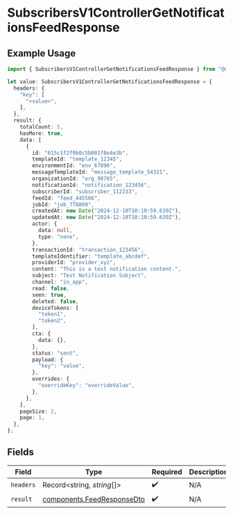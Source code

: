 # SubscribersV1ControllerGetNotificationsFeedResponse

## Example Usage

```typescript
import { SubscribersV1ControllerGetNotificationsFeedResponse } from "@novu/api/models/operations";

let value: SubscribersV1ControllerGetNotificationsFeedResponse = {
  headers: {
    "key": [
      "<value>",
    ],
  },
  result: {
    totalCount: 5,
    hasMore: true,
    data: [
      {
        id: "615c1f2f9b0c5b001f8e4e3b",
        templateId: "template_12345",
        environmentId: "env_67890",
        messageTemplateId: "message_template_54321",
        organizationId: "org_98765",
        notificationId: "notification_123456",
        subscriberId: "subscriber_112233",
        feedId: "feed_445566",
        jobId: "job_778899",
        createdAt: new Date("2024-12-10T10:10:59.639Z"),
        updatedAt: new Date("2024-12-10T10:10:59.639Z"),
        actor: {
          data: null,
          type: "none",
        },
        transactionId: "transaction_123456",
        templateIdentifier: "template_abcdef",
        providerId: "provider_xyz",
        content: "This is a test notification content.",
        subject: "Test Notification Subject",
        channel: "in_app",
        read: false,
        seen: true,
        deleted: false,
        deviceTokens: [
          "token1",
          "token2",
        ],
        cta: {
          data: {},
        },
        status: "sent",
        payload: {
          "key": "value",
        },
        overrides: {
          "overrideKey": "overrideValue",
        },
      },
    ],
    pageSize: 2,
    page: 1,
  },
};
```

## Fields

| Field                                                                    | Type                                                                     | Required                                                                 | Description                                                              |
| ------------------------------------------------------------------------ | ------------------------------------------------------------------------ | ------------------------------------------------------------------------ | ------------------------------------------------------------------------ |
| `headers`                                                                | Record<string, *string*[]>                                               | :heavy_check_mark:                                                       | N/A                                                                      |
| `result`                                                                 | [components.FeedResponseDto](../../models/components/feedresponsedto.md) | :heavy_check_mark:                                                       | N/A                                                                      |